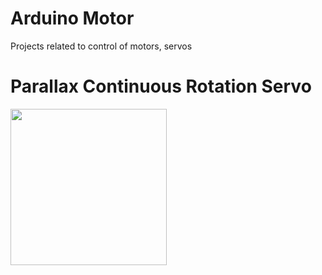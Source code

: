 # Arduino Motor

Projects related to control of motors, servos

# Parallax Continuous Rotation Servo
<img style="width: 250px;" src="https://user-images.githubusercontent.com/44589560/160068488-9a4d0b90-9756-4ed5-8ff9-26a8aa9561e7.png" />
